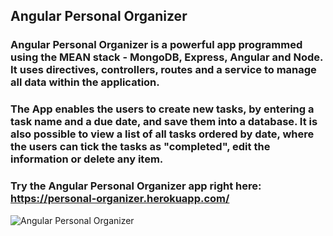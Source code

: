 ## Angular Personal Organizer

### Angular Personal Organizer is a powerful app programmed using the MEAN stack - MongoDB, Express, Angular and Node. It uses directives, controllers, routes and a service to manage all data within the application. 

### The App enables the users to create new tasks, by entering a task name and a due date, and save them into a database. It is also possible to view a list of all tasks ordered by date, where the users can tick the tasks as "completed", edit the information or delete any item. 

### Try the Angular Personal Organizer app right here: https://personal-organizer.herokuapp.com/

![Angular Personal Organizer](https://github.com/windsor80/Angular-Personal-Organizer/blob/master/app/todoList/layout/assets/images/angular-organizer-print.jpg?raw=true)
